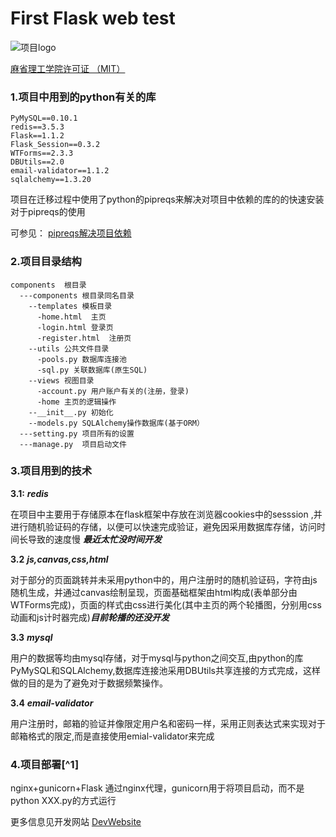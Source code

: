 # First Flask web test
![项目logo](https://sincos.ga/logo.jpg)

[麻省理工学院许可证 （MIT）](https://raw.githubusercontent.com/qwert-f/flask/main/LICENSE)
### 1.项目中用到的python有关的库

    PyMySQL==0.10.1
    redis==3.5.3
    Flask==1.1.2
    Flask_Session==0.3.2
    WTForms==2.3.3
    DBUtils==2.0
    email-validator==1.1.2
    sqlalchemy==1.3.20

项目在迁移过程中使用了python的pipreqs来解决对项目中依赖的库的的快速安装
对于pipreqs的使用

可参见：
[pipreqs解决项目依赖](https://sincos.ga/reqs.html)

### 2.项目目录结构

    components  根目录
      ---components 根目录同名目录
        --templates 模板目录
          -home.html  主页
          -login.html 登录页
          -register.html  注册页
        --utils 公共文件目录
          -pools.py 数据库连接池
          -sql.py 关联数据库(原生SQL)
        --views 视图目录
          -account.py 用户账户有关的(注册，登录)
          -home 主页的逻辑操作
        --__init__.py 初始化
        --models.py SQLAlchemy操作数据库(基于ORM）
      ---setting.py 项目所有的设置
      ---manage.py  项目启动文件

### 3.项目用到的技术
**3.1:**
***redis***

在项目中主要用于存储原本在flask框架中存放在浏览器cookies中的sesssion
,并进行随机验证码的存储，以便可以快速完成验证，避免因采用数据库存储，访问时间长导致的速度慢 ***最近太忙没时间开发***

**3.2**
***js,canvas,css,html***

对于部分的页面跳转并未采用python中的，用户注册时的随机验证码，字符由js随机生成，并通过canvas绘制呈现，页面基础框架由html构成(表单部分由WTForms完成)，页面的样式由css进行美化(其中主页的两个轮播图，分别用css动画和js计时器完成)***目前轮播的还没开发***

**3.3**
***mysql***

用户的数据等均由mysql存储，对于mysql与python之间交互,由python的库PyMySQL和SQLAlchemy,数据库连接池采用DBUtils共享连接的方式完成，这样做的目的是为了避免对于数据频繁操作。

**3.4**
***email-validator***

用户注册时，邮箱的验证并像限定用户名和密码一样，采用正则表达式来实现对于邮箱格式的限定,而是直接使用emial-validator来完成

### 4.项目部署[^1]
nginx+gunicorn+Flask
通过nginx代理，gunicorn用于将项目启动，而不是python XXX.py的方式运行

更多信息见开发网站
[DevWebsite](https://sincos.ga)

[1]:***注：部署并未成功实现通过域名访问，虽然做了域名解析等，可能的原因还在还在找，目前正在验证猜测的原因***
